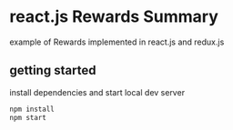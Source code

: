 # react.js Rewards Summary

example of Rewards implemented in react.js and redux.js

## getting started

install dependencies and start local dev server

```sh
npm install
npm start
```
